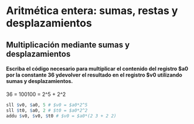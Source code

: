 # Aritmética entera: sumas, restas y desplazamientos

## Multiplicación mediante sumas y desplazamientos

#### Escriba el código necesario para multiplicar el contenido del registro $a0 por la constante 36 ydevolver el resultado en el registro $v0 utilizando sumas y desplazamientos.

36 = 100100 = 2^5 + 2^2

```r
sll $v0, $a0, 5 # $v0 = $a0*2^5
sll $t0, $a0, 2 # $t0 = $a0*2^2
addu $v0, $v0, $t0 # $v0 = $a0*(2 3 + 2 2)
```
